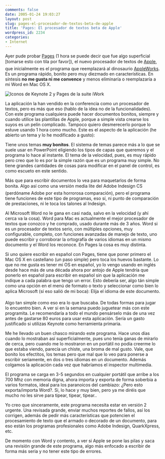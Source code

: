 ```yaml
---
comments: false
date: 2005-01-24 19:03:27
layout: post
slug: pages-el-procesador-de-textos-beta-de-apple
title: 'Pages: El procesador de textos beta de Apple'
wordpress_id: 2234
categories:
- Internet
---
```


Ayer pude probar [Pages](http://www.apple.com/es/iwork/) (1 hora se puede decir que fue algo superficial [tomarse esto con tila por favor]), el nuevo procesador de textos de [Apple](http://www.apple.com), que inicialmente es el programa que reemplazará al dinosaurio [AppleWorks](http://www.apple.com/appleworks/). Es un programa rápido, bonito pero muy diezmado en características. En síntesis **no me gusta ni me convence** y menos eliminaría o reemplazaría a mi Word en Mac OS X.





![Iconos de Keynote 2 y Pages de la suite iWork](http://www.minid.net/images/pages-keynote.png)





La aplicación la han vendido en la conferencia como un procesador de textos, pero es más que eso (hablo de la idea no de la funcionalidades). Con este programa cualquiera puede hacer documentos bonitos, siempre y cuando utilice las plantillas de Apple, porque a simple vista crearse los suyos es un pelín complicado. Tampoco quiero desmerecerlo porque lo estuve usando 1 hora como mucho. Este es el aspecto de la aplicación (he abierto un tema y lo he modificado a gusto):





Tiene unos temas **muy bonitos**. El sistema de temas parece más a lo que se suele usar en PowerPoint eligiendo los tipos de capas que queremos y el programa lo hace al instante. El tema de la velocidad, pues, es muy rápido pero creo que lo es por la simple razón que es un programa muy simple. No tiene grandes cantidades de cosas para modificar en el panel de control, es como escueto en este sentido.





Más que para escribir documentos lo vea para maquetarlos de forma bonita. Algo así como una versión media lite del Adobe Indesign CS (perdóname Adobe por esta horrorosa comparación), pero el programa tiene funciones de este tipo de programas, eso sí, ni punto de comparación de prestaciones, ni le toca los talones al Indesign.





Al Microsoft Word no le gana en casi nada, salvo en la velocidad (y ahí cerca va la cosa). Word para Mac es actualmente el mejor procesador de textos que conozco y he comprado, usado durante más de 3 años. Word si es un procesador de textos serio, con múltiples opciones, muy configurable, completo, con funciones avanzadas de manejo de texto, uno puede escribir y corroborar la ortografía de varios idiomas en un mismo documento y el Word los reconoce. En Pages la cosa es muy distinta.





Si uno quiere escribir en español con Pages, tiene que poner primero el Mac OS X en castellano (un paso simple) pero toca los huevos bastante. Lo que no me gusta es tener mi OS en español, yo lo vengo usando en inglés desde hace más de una década ahora por antojo de Apple tendría que ponerlo en español para escribir en español sin que la aplicación me indique a cada palabra que tengo un error. Esto debería ser, algo tán simple como una opción en el menú de formato o texto y seleccionar como bien lo aplica Microsoft (sí eso salió de mi boca): Elija el idioma de este documento.





Algo tan simple como eso era lo que buscaba. De todas formas para jugar lo encuentro bien. A ver si en la semana puedo juguetear más con este programita. Le recomendaría a todo el mundo pensárselo más de una vez antes de gastarse 80 euros para usar esta aplicación. Sería un gasto justificado si utilizas Keynote como herramienta primaria.





Me he llevado un buen chasco mirando este programa. Hace unos días cuando lo mostraban así superficialmente, pues uno tenía ganas de mirarlo de cerca, pero cuando me lo mostraron en un portátil no podía creerme lo que estaba viendo, parecía un chiste, una broma de mal gusto. Vale, que bonito los efectitos, los temas pero que mal que lo veo para ponerse a escribir seriamente, en dos o tres idiomas en un documento. Además colgamos la aplicación cada vez que habríamos el inspector multimedia.





El programa se carga en 3-5 segundos en cualquier portátil que arribe a los 700 Mhz con memoria digna, ahora importa y exporta de forma soberbia a varios formatos, ideal para los paranoicos del cambiazo: ¿Pero esto exporta/importa Word?. Si, lo hace y muy bien, pero ya me diréis que mucho no les sirve para tipear, tipear, tipear..





Yo creo que sinceramente, este programa necesita estar en versión 2 urgente. Una revisada grande, enviar muchos reportes de fallos, así los corrigen, además de pedir más características que potencien el procesamiento de texto que el armado o decorado de un documento, para eso están los programas profesionales como Adobe Indesign, QuarkXpress, etc.





De momento con Word y contento, a ver si Apple se pone las pilas y saca una revisión grande de este programa, algo más enfocado a escribir de forma más seria y no tener este tipo de errores.




 
